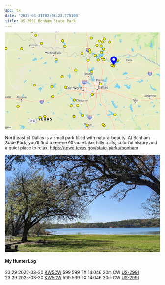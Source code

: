 ```yaml
---
spc: tx
date: '2025-03-31T02:08:23.775100'
title: US-2991 Bonham State Park
---
```


![pasted_image.png](/static/pasted_image_0150.png)

Northeast of Dallas is a small park filled with natural beauty. At Bonham State Park, you’ll find a serene 65-acre lake, hilly trails, colorful history and a quiet place to relax.
https://tpwd.texas.gov/state-parks/bonham

![pasted_image001.png](/static/pasted_image001_0128.png)


#### My Hunter Log
23:29    2025-03-30    [KW5CW](https://qrz.com/db/KW5CW)    599    599    TX    14.046    20m    CW    [US-2991](https://pota.app/#/park/US-2991)
<BR>23:29	2025-03-30	[KW5CW](https://qrz.com/db/KW5CW)	599	599	TX	14.046	20m	CW	[US-2991](https://pota.app/#/park/US-2991)